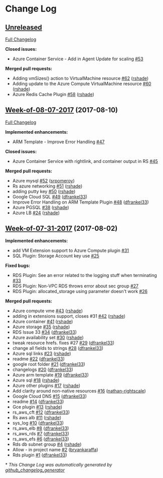 # Change Log

## [Unreleased](https://github.com/rightscale/rightscale-plugins/tree/HEAD)

[Full Changelog](https://github.com/rightscale/rightscale-plugins/compare/Week-of-08-07-2017...HEAD)

**Closed issues:**

- Azure Container Service - Add in Agent Update for scaling [\#53](https://github.com/rightscale/rightscale-plugins/issues/53)

**Merged pull requests:**

- Adding vmSizes\(\) action to VirtualMachine resource [\#62](https://github.com/rightscale/rightscale-plugins/pull/62) ([rshade](https://github.com/rshade))
- Adding update to the Azure Compute VirtualMachine resource [\#60](https://github.com/rightscale/rightscale-plugins/pull/60) ([rshade](https://github.com/rshade))
- Azure Redis Cache Plugin [\#58](https://github.com/rightscale/rightscale-plugins/pull/58) ([rshade](https://github.com/rshade))

## [Week-of-08-07-2017](https://github.com/rightscale/rightscale-plugins/tree/Week-of-08-07-2017) (2017-08-10)
[Full Changelog](https://github.com/rightscale/rightscale-plugins/compare/Week-of-07-31-2017...Week-of-08-07-2017)

**Implemented enhancements:**

- ARM Template - Improve Error Handling [\#47](https://github.com/rightscale/rightscale-plugins/issues/47)

**Closed issues:**

- Azure Container Service with rightlink, and container output in RS [\#45](https://github.com/rightscale/rightscale-plugins/issues/45)

**Merged pull requests:**

- Azure mysql [\#52](https://github.com/rightscale/rightscale-plugins/pull/52) ([srpomeroy](https://github.com/srpomeroy))
- Rs azure networking [\#51](https://github.com/rightscale/rightscale-plugins/pull/51) ([rshade](https://github.com/rshade))
- adding putty key [\#50](https://github.com/rightscale/rightscale-plugins/pull/50) ([rshade](https://github.com/rshade))
- Google Cloud SQL [\#49](https://github.com/rightscale/rightscale-plugins/pull/49) ([dfrankel33](https://github.com/dfrankel33))
- Improve Error Handling on ARM Template Plugin [\#48](https://github.com/rightscale/rightscale-plugins/pull/48) ([dfrankel33](https://github.com/dfrankel33))
- Azure PGSQL [\#38](https://github.com/rightscale/rightscale-plugins/pull/38) ([rshade](https://github.com/rshade))
- Azure LB [\#24](https://github.com/rightscale/rightscale-plugins/pull/24) ([rshade](https://github.com/rshade))

## [Week-of-07-31-2017](https://github.com/rightscale/rightscale-plugins/tree/Week-of-07-31-2017) (2017-08-02)
**Implemented enhancements:**

- add VM Extension support to Azure Compute plugin [\#31](https://github.com/rightscale/rightscale-plugins/issues/31)
- SQL Plugin: Storage Account key use [\#25](https://github.com/rightscale/rightscale-plugins/issues/25)

**Fixed bugs:**

- RDS Plugin: See an error related to the logging stuff when terminating [\#33](https://github.com/rightscale/rightscale-plugins/issues/33)
- RDS Plugin: Non-VPC RDS throws error about sec group [\#27](https://github.com/rightscale/rightscale-plugins/issues/27)
- RDS Plugin: allocated\_storage using parameter doesn't work [\#26](https://github.com/rightscale/rightscale-plugins/issues/26)

**Merged pull requests:**

- Azure compute vme [\#43](https://github.com/rightscale/rightscale-plugins/pull/43) ([rshade](https://github.com/rshade))
- adding in extensions support, closes \#31 [\#42](https://github.com/rightscale/rightscale-plugins/pull/42) ([rshade](https://github.com/rshade))
- Azure container [\#41](https://github.com/rightscale/rightscale-plugins/pull/41) ([rshade](https://github.com/rshade))
- Azure storage [\#35](https://github.com/rightscale/rightscale-plugins/pull/35) ([rshade](https://github.com/rshade))
- RDS Issue 33 [\#34](https://github.com/rightscale/rightscale-plugins/pull/34) ([dfrankel33](https://github.com/dfrankel33))
- Azure availability set [\#30](https://github.com/rightscale/rightscale-plugins/pull/30) ([rshade](https://github.com/rshade))
- tweak resource hrefs. fixes \#27 [\#29](https://github.com/rightscale/rightscale-plugins/pull/29) ([dfrankel33](https://github.com/dfrankel33))
- change all fields to strings [\#28](https://github.com/rightscale/rightscale-plugins/pull/28) ([dfrankel33](https://github.com/dfrankel33))
- Azure sql links [\#23](https://github.com/rightscale/rightscale-plugins/pull/23) ([rshade](https://github.com/rshade))
- readme [\#22](https://github.com/rightscale/rightscale-plugins/pull/22) ([dfrankel33](https://github.com/dfrankel33))
- google root folder [\#21](https://github.com/rightscale/rightscale-plugins/pull/21) ([dfrankel33](https://github.com/dfrankel33))
- changelogs [\#20](https://github.com/rightscale/rightscale-plugins/pull/20) ([dfrankel33](https://github.com/dfrankel33))
- Azure arm template [\#19](https://github.com/rightscale/rightscale-plugins/pull/19) ([dfrankel33](https://github.com/dfrankel33))
- Azure sql [\#18](https://github.com/rightscale/rightscale-plugins/pull/18) ([rshade](https://github.com/rshade))
- Azure other plugins [\#17](https://github.com/rightscale/rightscale-plugins/pull/17) ([rshade](https://github.com/rshade))
- Add clarity around non-native resources [\#16](https://github.com/rightscale/rightscale-plugins/pull/16) ([nathan-rightscale](https://github.com/nathan-rightscale))
- Google Cloud DNS [\#15](https://github.com/rightscale/rightscale-plugins/pull/15) ([dfrankel33](https://github.com/dfrankel33))
- readme [\#14](https://github.com/rightscale/rightscale-plugins/pull/14) ([dfrankel33](https://github.com/dfrankel33))
- Gce plugin [\#13](https://github.com/rightscale/rightscale-plugins/pull/13) ([rshade](https://github.com/rshade))
- rs\_aws\_cft [\#12](https://github.com/rightscale/rightscale-plugins/pull/12) ([dfrankel33](https://github.com/dfrankel33))
- Rs aws alb [\#11](https://github.com/rightscale/rightscale-plugins/pull/11) ([rshade](https://github.com/rshade))
- sys\_log [\#10](https://github.com/rightscale/rightscale-plugins/pull/10) ([dfrankel33](https://github.com/dfrankel33))
- rs\_aws\_elb [\#8](https://github.com/rightscale/rightscale-plugins/pull/8) ([dfrankel33](https://github.com/dfrankel33))
- rs\_aws\_rds [\#7](https://github.com/rightscale/rightscale-plugins/pull/7) ([dfrankel33](https://github.com/dfrankel33))
- rs\_aws\_efs [\#6](https://github.com/rightscale/rightscale-plugins/pull/6) ([dfrankel33](https://github.com/dfrankel33))
- Rds db subnet group [\#4](https://github.com/rightscale/rightscale-plugins/pull/4) ([rshade](https://github.com/rshade))
- Allow - in project name [\#2](https://github.com/rightscale/rightscale-plugins/pull/2) ([bryankaraffa](https://github.com/bryankaraffa))
- Rds plugin [\#1](https://github.com/rightscale/rightscale-plugins/pull/1) ([dfrankel33](https://github.com/dfrankel33))



\* *This Change Log was automatically generated by [github_changelog_generator](https://github.com/skywinder/Github-Changelog-Generator)*